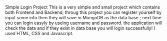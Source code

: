 Simple Login Project
This is a very simple and small project which contains both Frontend and Backend;
throug this project you can register yourself by input some info then
they will save in MongoDB as the data base ;
next time you can login easyly by useing username and password.
the application will check the data and if they exist in data base you will 
login successfully!
I used HTML, CSS and Javascript.

